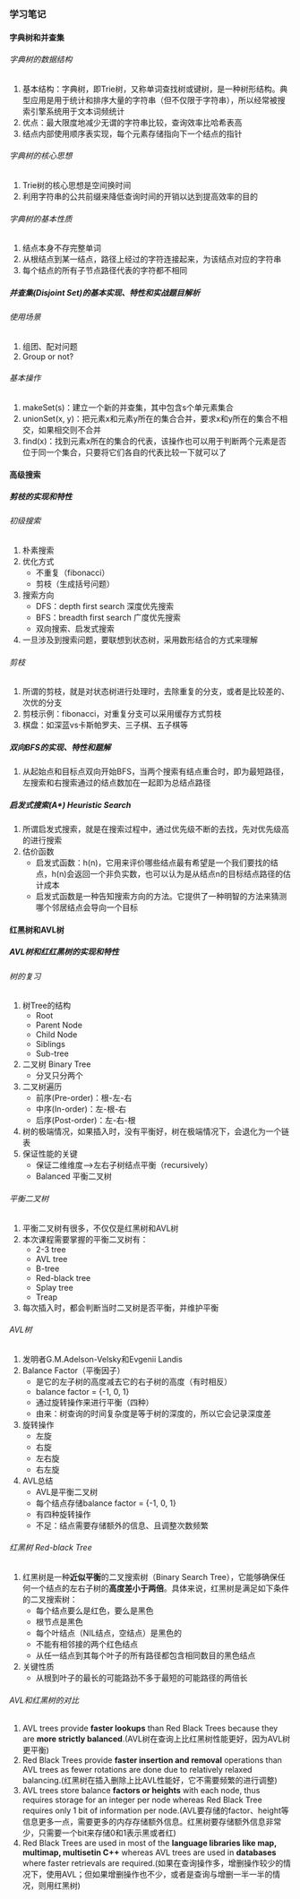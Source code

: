 ### 学习笔记
#### 字典树和并查集
###### 字典树的数据结构
1. 基本结构：字典树，即Trie树，又称单词查找树或键树，是一种树形结构。典型应用是用于统计和排序大量的字符串（但不仅限于字符串），所以经常被搜索引擎系统用于文本词频统计
2. 优点：最大限度地减少无谓的字符串比较，查询效率比哈希表高
3. 结点内部使用顺序表实现，每个元素存储指向下一个结点的指针
###### 字典树的核心思想
1. Trie树的核心思想是空间换时间
2. 利用字符串的公共前缀来降低查询时间的开销以达到提高效率的目的
###### 字典树的基本性质
1. 结点本身不存完整单词
2. 从根结点到某一结点，路径上经过的字符连接起来，为该结点对应的字符串
3. 每个结点的所有子节点路径代表的字符都不相同
##### 并查集(Disjoint Set)的基本实现、特性和实战题目解析
###### 使用场景
1. 组团、配对问题
2. Group or not?
###### 基本操作
1. makeSet(s)：建立一个新的并查集，其中包含s个单元素集合
2. unionSet(x, y)：把元素x和元素y所在的集合合并，要求x和y所在的集合不相交，如果相交则不合并
3. find(x)：找到元素x所在的集合的代表，该操作也可以用于判断两个元素是否位于同一个集合，只要将它们各自的代表比较一下就可以了

#### 高级搜索
##### 剪枝的实现和特性
###### 初级搜索
1. 朴素搜索
2. 优化方式
    * 不重复（fibonacci）
    * 剪枝（生成括号问题）
3. 搜索方向
    * DFS：depth first search 深度优先搜索
    * BFS：breadth first search 广度优先搜索
    * 双向搜索、启发式搜索
4. 一旦涉及到搜索问题，要联想到状态树，采用数形结合的方式来理解
###### 剪枝
1. 所谓的剪枝，就是对状态树进行处理时，去除重复的分支，或者是比较差的、次优的分支
2. 剪枝示例：fibonacci，对重复分支可以采用缓存方式剪枝
2. 棋盘：如深蓝vs卡斯帕罗夫、三子棋、五子棋等
##### 双向BFS的实现、特性和题解
1. 从起始点和目标点双向开始BFS，当两个搜索有结点重合时，即为最短路径，左搜索和右搜索通过的结点数加在一起即为总结点路径
##### 启发式搜索(A*)  Heuristic Search 
1. 所谓启发式搜索，就是在搜索过程中，通过优先级不断的去找，先对优先级高的进行搜索
2. 估价函数
    * 启发式函数：h(n)，它用来评价哪些结点最有希望是一个我们要找的结点，h(n)会返回一个非负实数，也可以认为是从结点n的目标结点路径的估计成本
    * 启发式函数是一种告知搜索方向的方法。它提供了一种明智的方法来猜测哪个邻居结点会导向一个目标

#### 红黑树和AVL树
##### AVL树和红红黑树的实现和特性
###### 树的复习
1. 树Tree的结构
    * Root
    * Parent Node
    * Child Node
    * Siblings
    * Sub-tree
2. 二叉树 Binary Tree
    * 分叉只分两个
3. 二叉树遍历
    * 前序(Pre-order)：根-左-右
    * 中序(In-order)：左-根-右
    * 后序(Post-order)：左-右-根
4. 树的极端情况，如果插入时，没有平衡好，树在极端情况下，会退化为一个链表
5. 保证性能的关键
    * 保证二维维度——>左右子树结点平衡（recursively）
    * Balanced 平衡二叉树
###### 平衡二叉树
1. 平衡二叉树有很多，不仅仅是红黑树和AVL树
2. 本次课程需要掌握的平衡二叉树有：
    * 2-3 tree
    * AVL tree
    * B-tree
    * Red-black tree
    * Splay tree
    * Treap
3. 每次插入时，都会判断当时二叉树是否平衡，并维护平衡
###### AVL树
1. 发明者G.M.Adelson-Velsky和Evgenii Landis
2. Balance Factor（平衡因子）
    * 是它的左子树的高度减去它的右子树的高度（有时相反）
    * balance factor = {-1, 0, 1}
    * 通过旋转操作来进行平衡（四种）
    * 由来：树查询的时间复杂度是等于树的深度的，所以它会记录深度差
3. 旋转操作
    * 左旋
    * 右旋
    * 左右旋
    * 右左旋
4. AVL总结
    * AVL是平衡二叉树
    * 每个结点存储balance factor = {-1, 0, 1}
    * 有四种旋转操作
    * 不足：结点需要存储额外的信息、且调整次数频繁
###### 红黑树 Red-black Tree
1. 红黑树是一种**近似平衡**的二叉搜索树（Binary Search Tree），它能够确保任何一个结点的左右子树的**高度差小于两倍**。具体来说，红黑树是满足如下条件的二叉搜索树：
    * 每个结点要么是红色，要么是黑色
    * 根节点是黑色
    * 每个叶结点（NIL结点，空结点）是黑色的
    * 不能有相邻接的两个红色结点
    * 从任一结点到其每个叶子的所有路径都包含相同数目的黑色结点
2. 关键性质
    * 从根到叶子的最长的可能路劲不多于最短的可能路径的两倍长
###### AVL和红黑树的对比
1. AVL trees provide **faster lookups** than Red Black Trees because they are **more strictly balanced**.(AVL树在查询上比红黑树性能更好，因为AVL树更平衡)
2. Red Black Trees provide **faster insertion and removal** operations than AVL trees as fewer rotations are done due to relatively relaxed balancing.(红黑树在插入删除上比AVL性能好，它不需要频繁的进行调整)
3. AVL trees store balance **factors or heights** with each node, thus requires storage for an integer per node whereas Red Black Tree requires only 1 bit of information per node.(AVL要存储的factor、height等信息更多一点，需要更多的内存存储额外信息。红黑树要存储额外信息非常少，只需要一个bit来存储0和1表示黑或者红)
4. Red Black Trees are used in most of the **language libraries like map, multimap, multisetin C++** whereas AVL trees are used in **databases** where faster retrievals are required.(如果在查询操作多，增删操作较少的情况下，使用AVL；但如果增删操作也不少，或者是查询与增删一半一半的情况，则用红黑树)
